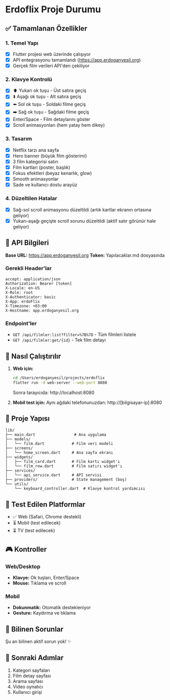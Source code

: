 # Erdoflix Proje Durumu

## ✅ Tamamlanan Özellikler

### 1. Temel Yapı
- [x] Flutter projesi web üzerinde çalışıyor
- [x] API entegrasyonu tamamlandı (https://app.erdoganyesil.org)
- [x] Gerçek film verileri API'den çekiliyor

### 2. Klavye Kontrolü
- [x] ⬆️ Yukarı ok tuşu - Üst satıra geçiş
- [x] ⬇️ Aşağı ok tuşu - Alt satıra geçiş
- [x] ⬅️ Sol ok tuşu - Soldaki filme geçiş
- [x] ➡️ Sağ ok tuşu - Sağdaki filme geçiş
- [x] Enter/Space - Film detaylarını göster
- [x] Scroll animasyonları (hem yatay hem dikey)

### 3. Tasarım
- [x] Netflix tarzı ana sayfa
- [x] Hero banner (büyük film gösterimi)
- [x] 3 film kategorisi satırı
- [x] Film kartları (poster, başlık)
- [x] Fokus efektleri (beyaz kenarlık, glow)
- [x] Smooth animasyonlar
- [x] Sade ve kullanıcı dostu arayüz

### 4. Düzeltilen Hatalar
- [x] Sağ-sol scroll animasyonu düzeltildi (artık kartlar ekranın ortasına geliyor)
- [x] Yukarı-aşağı geçişte scroll sorunu düzeltildi (aktif satır görünür hale geliyor)

## 🔄 API Bilgileri

**Base URL:** https://app.erdoganyesil.org
**Token:** Yapılacaklar.md dosyasında

### Gerekli Header'lar
```
accept: application/json
Authorization: Bearer [token]
X-Locale: en-US
X-Role: root
X-Authenticator: basic
X-App: erdoFlix
X-Timezone: +03:00
X-Hostname: app.erdoganyesil.org
```

### Endpoint'ler
- `GET /api/filmler:list?filter=%7B%7D` - Tüm filmleri listele
- `GET /api/filmler:get/{id}` - Tek film detayı

## 🚀 Nasıl Çalıştırılır

1. **Web için:**
   ```bash
   cd /Users/erdoganyesil/projects/erdoflix
   flutter run -d web-server --web-port 8080
   ```
   Sonra tarayıcıda: http://localhost:8080

2. **Mobil test için:**
   Aynı ağdaki telefonunuzdan: http://[bilgisayar-ip]:8080

## 📁 Proje Yapısı

```
lib/
├── main.dart                 # Ana uygulama
├── models/
│   └── film.dart            # Film veri modeli
├── screens/
│   └── home_screen.dart     # Ana sayfa ekranı
├── widgets/
│   ├── film_card.dart       # Film kartı widget'ı
│   └── film_row.dart        # Film satırı widget'ı
├── services/
│   └── api_service.dart     # API servisi
├── providers/               # State management (boş)
└── utils/
    └── keyboard_controller.dart  # Klavye kontrol yardımcısı
```

## 📱 Test Edilen Platformlar

- ✅ Web (Safari, Chrome destekli)
- ⏳ Mobil (test edilecek)
- ⏳ TV (test edilecek)

## 🎮 Kontroller

### Web/Desktop
- **Klavye:** Ok tuşları, Enter/Space
- **Mouse:** Tıklama ve scroll

### Mobil
- **Dokunmatik:** Otomatik destekleniyor
- **Gesture:** Kaydırma ve tıklama

## 🐛 Bilinen Sorunlar

Şu an bilinen aktif sorun yok! ✨

## 📝 Sonraki Adımlar

1. Kategori sayfaları
2. Film detay sayfası
3. Arama sayfası
4. Video oynatıcı
5. Kullanıcı girişi
